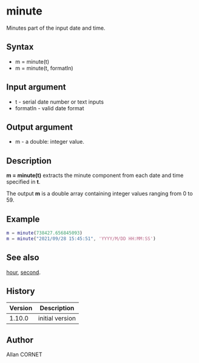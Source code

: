 # minute

Minutes part of the input date and time.

## Syntax

- m = minute(t)
- m = minute(t, formatIn)

## Input argument

- t - serial date number or text inputs
- formatIn - valid date format

## Output argument

- m - a double: integer value.

## Description

  <p><b>m = minute(t)</b> extracts the minute component from each date and time specified in <b>t</b>.</p>
  <p>The output <b>m</b> is a double array containing integer values ranging from 0 to 59.</p>

## Example

```matlab
m = minute(738427.656845093)
m = minute("2021/09/28 15:45:51", 'YYYY/M/DD HH:MM:SS')
```

## See also

[hour](hour.md), [second](second.md).

## History

| Version | Description     |
| ------- | --------------- |
| 1.10.0  | initial version |

## Author

Allan CORNET
